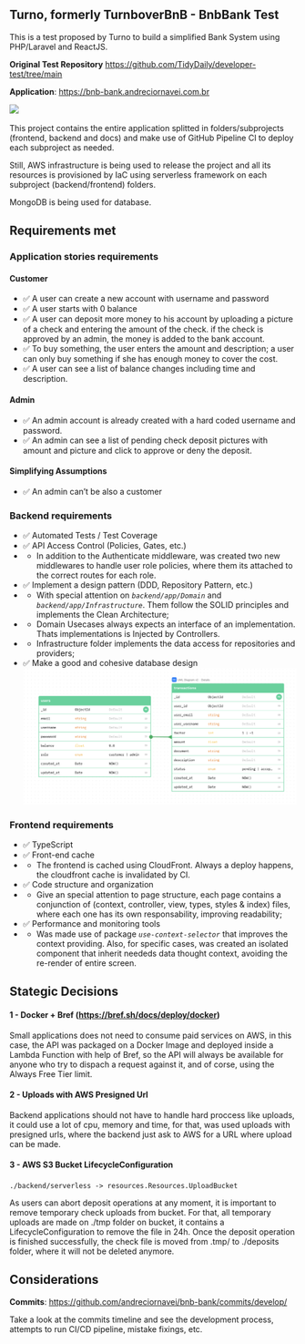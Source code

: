## Turno, formerly TurnboverBnB - BnbBank Test

This is a test proposed by Turno to build a simplified Bank System using PHP/Laravel and ReactJS.

**Original Test Repository** https://github.com/TidyDaily/developer-test/tree/main

**Application**: https://bnb-bank.andreciornavei.com.br

![](https://github.com/andreciornavei/bnb-bank/blob/develop/docs/presentation.gif?raw=true)

This project contains the entire application splitted in folders/subprojects (frontend, backend and docs) and make use of GitHub Pipeline CI to deploy each subproject as needed.

Still, AWS infrastructure is being used to release the project and all its resources is provisioned by IaC using serverless framework on each subproject (backend/frontend) folders.

MongoDB is being used for database.

## Requirements met

### Application stories requirements

#### Customer
- ✅ A user can create a new account with username and password
- ✅ A user starts with 0 balance
- ✅ A user can deposit more money to his account by uploading a picture of a check and entering the amount of the check. if the check is approved by an admin, the money is added to the bank account.
- ✅ To buy something, the user enters the amount and description; a user can only buy something if she has enough money to cover the cost.
- ✅ A user can see a list of balance changes including time and description.

#### Admin
- ✅ An admin account is already created with a hard coded username and password.
- ✅ An admin can see a list of pending check deposit pictures with amount and picture and click to approve or deny the deposit.

#### Simplifying Assumptions
- ✅ An admin can’t be also a customer


### Backend requirements

- ✅ Automated Tests / Test Coverage
- ✅ API Access Control (Policies, Gates, etc.)
- - In addition to the Authenticate middleware, was created two new middlewares to handle user role policies, where them its attached to the correct routes for each role.
- ✅ Implement a design pattern (DDD, Repository Pattern, etc.)
- - With special attention on _`backend/app/Domain`_ and _`backend/app/Infrastructure`_. Them follow the SOLID principles and implements the Clean Architecture;
- - Domain Usecases always expects an interface of an implementation. Thats implementations is Injected by Controllers.
- - Infrastructure folder implements the data access for repositories and providers;
- ✅ Make a good and cohesive database design
![](https://github.com/andreciornavei/bnb-bank/blob/develop/docs/BnB-Bank-MER.png?raw=true)

### Frontend requirements

- ✅ TypeScript 
- ✅ Front-end cache
- - The frontend is cached using CloudFront. Always a deploy happens, the cloudfront cache is invalidated by CI.
- ✅ Code structure and organization
- - Give an special attention to page structure, each page contains a conjunction of (context, controller, view, types, styles & index) files, where each one has its own responsability, improving  readability; 
- ✅ Performance and monitoring tools
- - Was made use of package _`use-context-selector`_ that improves the context providing. Also, for specific cases, was created an isolated component that inherit neededs data thought context, avoiding the re-render of entire screen.

## Stategic Decisions

#### 1 - Docker + Bref (https://bref.sh/docs/deploy/docker)

Small applications does not need to consume paid services on AWS, in this case, the API was packaged on a Docker Image and deployed inside a Lambda Function with help of Bref, so the API will always be available for anyone who try to dispach a request against it, and of corse, using the Always Free Tier limit.

#### 2 - Uploads with AWS Presigned Url

Backend applications should not have to handle hard proccess like uploads, it could use a lot of cpu, memory and time, for that, was used uploads with presigned urls, where the backend just ask to AWS for a URL where upload can be made.

#### 3 - AWS S3 Bucket LifecycleConfiguration

`./backend/serverless -> resources.Resources.UploadBucket`

As users can abort deposit operations at any moment, it is important to remove temporary check uploads from bucket. For that, all temporary uploads are made on ./tmp folder on bucket, it contains a LifecycleConfiguration to remove the file in 24h. Once the deposit operation is finished successfully, the check file is moved from .tmp/ to ./deposits folder, where it will not be deleted anymore.


## Considerations

**Commits**: https://github.com/andreciornavei/bnb-bank/commits/develop/

Take a look at the commits timeline and see the development process, attempts to run CI/CD pipeline, mistake fixings, etc.